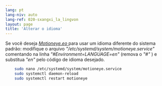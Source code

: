 ```yaml
---
lang: pt
lang-niv: auto
lang-ref: 020-sxangxi_la_lingvon
layout: page
title: 'Alterar o idioma'
---
```


Se você deseja [ _Motioneye.eo_ ](https://github.com/jmichault/motioneye.eo) para usar um idioma diferente do sistema padrão: modifique o arquivo _"/etc/systemd/system/motioneye.service"_ comentando na linha _"#Environment=LANGUAGE=en"_ (remova o _"#"_ ) e substitua _"en"_ pelo código de idioma desejado.

```bash
    sudo nano /etc/systemd/system/motioneye.service
    sudo systemctl daemon-reload
    sudo systemctl restart motioneye
```

